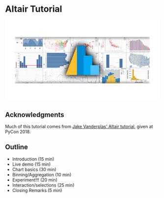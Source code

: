 # Altair Tutorial

![Altair Card](./altair-card-2.png)

## Acknowledgments

Much of this tutorial comes from [Jake Vanderplas' Altair
tutorial](https://github.com/altair-viz/altair-tutorial), given at PyCon 2018. 

## Outline
- Introduction (15 min)
- Live demo (15 min)
- Chart basics (30 min)
- Binning/Aggregation (10 min)
- Experiment!!! (20 min)
- Interaction/selections (25 min)
- Closing Remarks (5 min)
